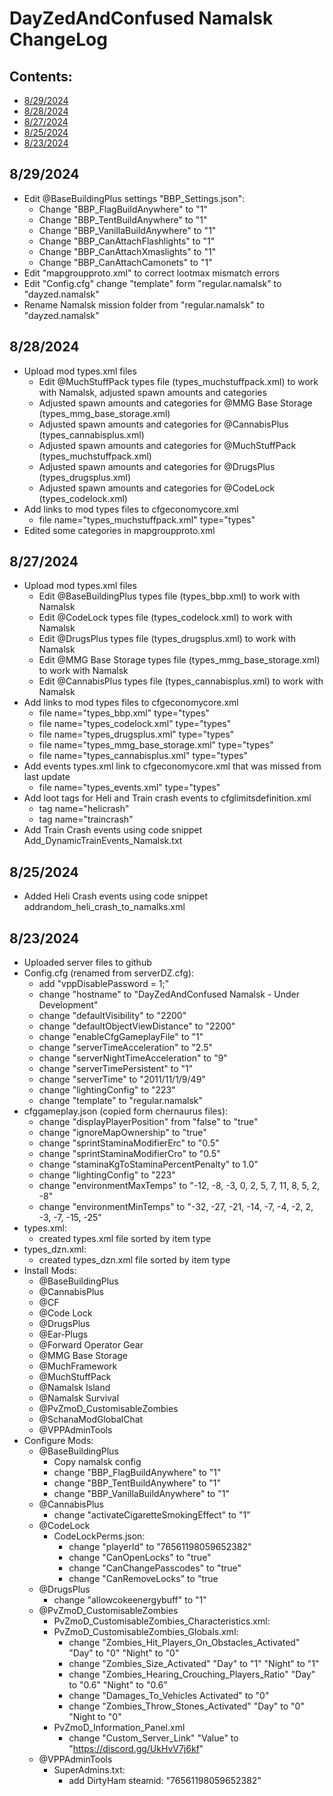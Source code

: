 <!-- ======================================== CHANGELOG.md Start ======================================== -->


<!-- ------------------------------ Intro Start ------------------------------ -->

# DayZedAndConfused Namalsk ChangeLog

<!-- ------------------------------ Intro End ------------------------------ -->


<!-- ------------------------------ Overview Start ------------------------------ -->

## Contents:

- [8/29/2024](#8/29/2024)
- [8/28/2024](#8/28/2024)
- [8/27/2024](#8/27/2024)
- [8/25/2024](#8/25/2024)
- [8/23/2024](#8/23/2024)

<!-- ------------------------------ Overview End ------------------------------ -->

## 8/29/2024

- Edit @BaseBuildingPlus settings "BBP_Settings.json":
  - Change "BBP_FlagBuildAnywhere" to "1"
  - Change "BBP_TentBuildAnywhere" to "1"
  - Change "BBP_VanillaBuildAnywhere" to "1"
  - Change "BBP_CanAttachFlashlights" to "1"
  - Change "BBP_CanAttachXmaslights" to "1"
  - Change "BBP_CanAttachCamonets" to "1"
- Edit "mapgroupproto.xml" to correct lootmax mismatch errors
- Edit "Config.cfg" change "template" form "regular.namalsk" to "dayzed.namalsk"
- Rename Namalsk mission folder from "regular.namalsk" to "dayzed.namalsk"

<!-- ++++++++++++++++++++ 8/28/2024 Start ++++++++++++++++++++ -->

## 8/28/2024

- Upload mod types.xml files
  - Edit @MuchStuffPack types file (types_muchstuffpack.xml) to work with Namalsk, adjusted spawn amounts and categories
  - Adjusted spawn amounts and categories for @MMG Base Storage (types_mmg_base_storage.xml)
  - Adjusted spawn amounts and categories for @CannabisPlus (types_cannabisplus.xml)
  - Adjusted spawn amounts and categories for @MuchStuffPack (types_muchstuffpack.xml)
  - Adjusted spawn amounts and categories for @DrugsPlus (types_drugsplus.xml)
  - Adjusted spawn amounts and categories for @CodeLock (types_codelock.xml)
- Add links to mod types files to cfgeconomycore.xml
  - file name="types_muchstuffpack.xml" type="types"
- Edited some categories in mapgroupproto.xml

<!-- ++++++++++++++++++++ 8/28/2024 End ++++++++++++++++++++ -->

<!-- ++++++++++++++++++++ 8/27/2024 Start ++++++++++++++++++++ -->

## 8/27/2024

- Upload mod types.xml files
  - Edit @BaseBuildingPlus types file (types_bbp.xml) to work with Namalsk
  - Edit @CodeLock types file (types_codelock.xml) to work with Namalsk
  - Edit @DrugsPlus types file (types_drugsplus.xml) to work with Namalsk
  - Edit @MMG Base Storage types file (types_mmg_base_storage.xml) to work with Namalsk
  - Edit @CannabisPlus types file (types_cannabisplus.xml) to work with Namalsk
- Add links to mod types files to cfgeconomycore.xml
  - file name="types_bbp.xml" type="types"
  - file name="types_codelock.xml" type="types"
  - file name="types_drugsplus.xml" type="types"
  - file name="types_mmg_base_storage.xml" type="types"
  - file name="types_cannabisplus.xml" type="types"
- Add events types.xml link to cfgeconomycore.xml that was missed from last update
  - file name="types_events.xml" type="types"
- Add loot tags for Heli and Train crash events to cfglimitsdefinition.xml
  - tag name="helicrash"
  - tag name="traincrash"
- Add Train Crash events using code snippet Add_DynamicTrainEvents_Namalsk.txt

<!-- ++++++++++++++++++++ 8/27/2024 Start ++++++++++++++++++++ -->

<!-- ++++++++++++++++++++ 8/25/2024 Start ++++++++++++++++++++ -->

## 8/25/2024

- Added Heli Crash events using code snippet addrandom_heli_crash_to_namalks.xml

<!-- ++++++++++++++++++++ 8/25/2024 End ++++++++++++++++++++ -->


<!-- ++++++++++++++++++++ 8/23/2024 Start ++++++++++++++++++++ -->

## 8/23/2024

- Uploaded server files to github
- Config.cfg (renamed from serverDZ.cfg):
  - add "vppDisablePassword = 1;"
  - change "hostname" to "DayZedAndConfused Namalsk - Under Development"
  - change "defaultVisibility" to "2200"
  - change "defaultObjectViewDistance" to "2200"
  - change "enableCfgGameplayFile" to "1"
  - change "serverTimeAcceleration" to "2.5"
  - change "serverNightTimeAcceleration" to "9"
  - change "serverTimePersistent" to "1"
  - change "serverTime" to "2011/11/1/9/49"
  - change "lightingConfig" to "223"
  - change "template" to "regular.namalsk"
- cfggameplay.json (copied form chernaurus files):
  - change "displayPlayerPosition" from "false" to "true"
  - change "ignoreMapOwnership" to "true"
  - change "sprintStaminaModifierErc" to "0.5"
  - change "sprintStaminaModifierCro" to "0.5"
  - change "staminaKgToStaminaPercentPenalty" to 1.0"
  - change "lightingConfig" to "223"
  - change "environmentMaxTemps" to "-12, -8, -3, 0, 2, 5, 7, 11, 8, 5, 2, -8"
  - change "environmentMinTemps" to "-32, -27, -21, -14, -7, -4, -2, 2, -3, -7, -15, -25"
- types.xml:
  - created types.xml file sorted by item type
- types_dzn.xml:
  - created types_dzn.xml file sorted by item type
- Install Mods:
  - @BaseBuildingPlus
  - @CannabisPlus
  - @CF
  - @Code Lock
  - @DrugsPlus
  - @Ear-Plugs
  - @Forward Operator Gear
  - @MMG Base Storage
  - @MuchFramework
  - @MuchStuffPack
  - @Namalsk Island
  - @Namalsk Survival
  - @PvZmoD_CustomisableZombies
  - @SchanaModGlobalChat
  - @VPPAdminTools
- Configure Mods: 
  - @BaseBuildingPlus
    - Copy namalsk config
    - change "BBP_FlagBuildAnywhere" to "1"
    - change "BBP_TentBuildAnywhere" to "1"
    - change "BBP_VanillaBuildAnywhere" to "1"
  - @CannabisPlus
    - change "activateCigaretteSmokingEffect" to "1"
  - @CodeLock
    - CodeLockPerms.json: 
      - change "playerId" to "76561198059652382"
      - change "CanOpenLocks" to "true"
      - change "CanChangePasscodes" to "true"
      - change "CanRemoveLocks" to "true
  - @DrugsPlus
    - change "allowcokeenergybuff" to "1"
  - @PvZmoD_CustomisableZombies
    - PvZmoD_CustomisableZombies_Characteristics.xml:
    - PvZmoD_CustomisableZombies_Globals.xml:
      - change "Zombies_Hit_Players_On_Obstacles_Activated"	"Day" to "0" "Night" to "0"
      - change "Zombies_Size_Activated" "Day" to "1" "Night" to "1"
      - change "Zombies_Hearing_Crouching_Players_Ratio" "Day" to "0.6"	"Night" to "0.6"
      - change "Damages_To_Vehicles		Activated" to "0"
      - change "Zombies_Throw_Stones_Activated"	"Day"	to "0" "Night to "0"
    - PvZmoD_Information_Panel.xml
      - change "Custom_Server_Link" "Value" to "https://discord.gg/UkHvV7j6kf"
  - @VPPAdminTools
    - SuperAdmins.txt:
      - add DirtyHam steamid: "76561198059652382"

<!-- ++++++++++++++++++++ 8/23/2024 End ++++++++++++++++++++ -->


<!-- ------------------------------ChangeLog End ------------------------------ -->


<!-- ------------------------------ Outro Start ------------------------------ -->


<!-- ------------------------------ Outro End ------------------------------ -->


<!-- ======================================== CHANGELOG.md End ======================================== -->
